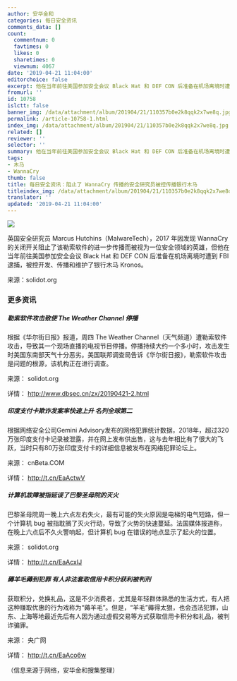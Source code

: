 ```yaml
---
author: 安华金和
categories: 每日安全资讯
comments_data: []
count:
  commentnum: 0
  favtimes: 0
  likes: 0
  sharetimes: 0
  viewnum: 4067
date: '2019-04-21 11:04:00'
editorchoice: false
excerpt: 他在当年前往美国参加安全会议 Black Hat 和 DEF CON 后准备在机场离境时遭到 FBI 逮捕，被控开发、传播和维护了银行木马 Kronos。
fromurl: ''
id: 10758
islctt: false
banner_img: /data/attachment/album/201904/21/110357b0e2k8qqk2x7we8q.jpg
permalink: /article-10758-1.html
index_img: /data/attachment/album/201904/21/110357b0e2k8qqk2x7we8q.jpg
related: []
reviewer: ''
selector: ''
summary: 他在当年前往美国参加安全会议 Black Hat 和 DEF CON 后准备在机场离境时遭到 FBI 逮捕，被控开发、传播和维护了银行木马 Kronos。
tags:
- 木马
- WannaCry
thumb: false
title: 每日安全资讯：阻止了 WannaCry 传播的安全研究员被控传播银行木马
titleindex_img: /data/attachment/album/201904/21/110357b0e2k8qqk2x7we8q.jpg
translator: ''
updated: '2019-04-21 11:04:00'
---
```


![](/data/attachment/album/201904/21/110357b0e2k8qqk2x7we8q.jpg)


英国安全研究员 Marcus Hutchins（MalwareTech），2017 年因发现 WannaCry 的关闭开关阻止了该勒索软件的进一步传播而被视为一位安全领域的英雄，但他在当年前往美国参加安全会议 Black Hat 和 DEF CON 后准备在机场离境时遭到 FBI 逮捕，被控开发、传播和维护了银行木马 Kronos。


来源：solidot.org


### 更多资讯


##### 勒索软件攻击致使 The Weather Channel 停播


根据《华尔街日报》报道，周四 The Weather Channel（天气频道）遭勒索软件攻击，导致其一个现场直播的电视节目停播。停播持续大约一个多小时，攻击发生时美国东南部天气十分恶劣。美国联邦调查局告诉《华尔街日报》，勒索软件攻击是问题的根源，该机构正在进行调查。


来源： solidot.org


详情： <http://www.dbsec.cn/zx/20190421-2.html> 


##### 印度支付卡欺诈发案率快速上升 名列全球第二


根据网络安全公司Gemini Advisory发布的网络犯罪统计数据，2018年，超过320万张印度支付卡记录被泄露，并在网上发布供出售，这与去年相比有了很大的飞跃，当时只有80万张印度支付卡的详细信息被发布在网络犯罪论坛上。


来源： cnBeta.COM


详情： <http://t.cn/EaActwV> 


##### 计算机故障被指延误了巴黎圣母院的灭火


巴黎圣母院周一晚上六点左右失火，最有可能的失火原因是电梯的电气短路，但一个计算机 bug 被指耽搁了灭火行动，导致了火势的快速蔓延。法国媒体报道称，在晚上六点后不久火警响起，但计算机 bug 在错误的地点显示了起火的位置。


来源： solidot.org


详情： <http://t.cn/EaAcxIJ> 


##### 薅羊毛薅到犯罪 有人非法套取信用卡积分获利被判刑


获取积分，兑换礼品，这是不少消费者，尤其是年轻群体熟悉的生活方式，有人把这种赚取优惠的行为戏称为“薅羊毛”。但是，“羊毛”薅得太狠，也会违法犯罪，山东、上海等地最近先后有人因为通过虚假交易等方式获取信用卡积分和礼品，被判诈骗罪。


来源： 央广网


详情： <http://t.cn/EaAco6w> 


（信息来源于网络，安华金和搜集整理）